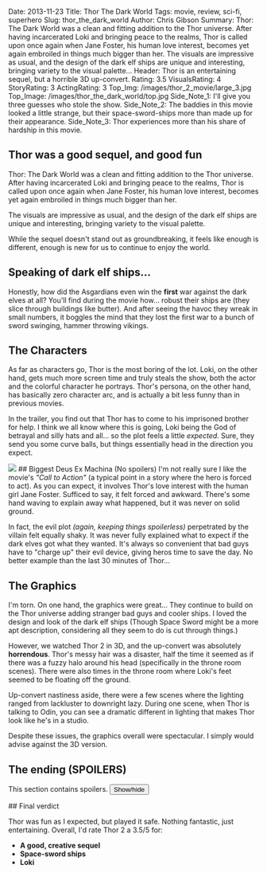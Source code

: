 Date: 2013-11-23
Title: Thor The Dark World
Tags: movie, review, sci-fi, superhero
Slug: thor_the_dark_world
Author: Chris Gibson
Summary: Thor&#58; The Dark World was a clean and fitting addition to the Thor universe. After having incarcerated Loki and bringing peace to the realms, Thor is called upon once again when Jane Foster, his human love interest, becomes yet again embroiled in things much bigger than her. The visuals are impressive as usual, and the design of the dark elf ships are unique and interesting, bringing variety to the visual palette...
Header: Thor is an entertaining sequel, but a horrible 3D up-convert.
Rating: 3.5
VisualsRating: 4
StoryRating: 3
ActingRating: 3
Top_Img: /images/thor_2_movie/large_3.jpg
Top_Image: /images/thor_the_dark_world/top.jpg
Side_Note_1: I'll give you three guesses who stole the show.
Side_Note_2: The baddies in this movie looked a little strange, but their space-sword-ships more than made up for their appearance.
Side_Note_3: Thor experiences more than his share of hardship in this movie.

## Thor was a good sequel, and good fun
Thor: The Dark World was a clean and fitting addition to the Thor universe. After having incarcerated Loki and bringing peace to the realms, Thor is called upon once again when Jane Foster, his human love interest, becomes yet again embroiled in things much bigger than her.

The visuals are impressive as usual, and the design of the dark elf ships are unique and interesting, bringing variety to the visual palette.

While the sequel doesn't stand out as groundbreaking, it feels like enough is different, enough is new for us to continue to enjoy the world.

## Speaking of dark elf ships...

Honestly, how did the Asgardians even win the **first** war against the dark elves at all? You'll find during the movie how... robust their ships are (they slice through buildings like butter). And after seeing the havoc they wreak in small numbers, it boggles the mind that they lost the first war to a bunch of sword swinging, hammer throwing vikings.

## The Characters
As far as characters go, Thor is the most boring of the lot. Loki, on the other hand, gets much more screen time and truly steals the show, both the actor and the colorful character he portrays. Thor's persona, on the other hand, has basically zero character arc, and is actually a bit less funny than in previous movies.

In the trailer, you find out that Thor has to come to his imprisoned brother for help. I think we all know where this is going, Loki being the God of betrayal and silly hats and all... so the plot feels a little <em>expected</em>. Sure, they send you some curve balls, but things essentially head in the direction you expect.

<img src="/images/thor_2_movie/top.jpg"  class="img-responsive">
## Biggest Deus Ex Machina (No spoilers)
I'm not really sure I like the movie's <em>"Call to Action"</em> (a typical point in a story where the hero is forced to act). As you can expect, it involves Thor's love interest with the human girl Jane Foster. Sufficed to say, it felt forced and awkward. There's some hand waving to explain away what happened, but it was never on solid ground.

In fact, the evil plot *(again, keeping things spoilerless)* perpetrated by the villain felt equally shaky. It was never fully explained what to expect if the dark elves got what they wanted. It's always so convenient that bad guys have to "charge up" their evil device, giving heros time to save the day. No better example than the last 30 minutes of Thor...

## The Graphics
I'm torn. On one hand, the graphics were great... They continue to build on the Thor universe adding stranger bad guys and cooler ships. I loved the design and look of the dark elf ships (Though Space Sword might be a more apt description, considering all they seem to do is cut through things.)

However, we watched Thor 2 in 3D, and the up-convert was absolutely **horrendous**. Thor's messy hair was a disaster, half the time it seemed as if there was a fuzzy halo around his head (specifically in the throne room scenes). There were also times in the throne room where Loki's feet seemed to be floating off the ground.

Up-convert nastiness aside, there were a few scenes where the lighting ranged from lackluster to downright lazy. During one scene, when Thor is talking to Odin, you can see a dramatic different in lighting that makes Thor look like he's in a studio.

Despite these issues, the graphics overall were spectacular. I simply would advise against the 3D version.

## The ending (SPOILERS)

This section contains spoilers. <button title="Click to show/hide spoilers" type="button" onclick="if(document.getElementById('spoiler2') .style.display=='none') {document.getElementById('spoiler2') .style.display=''}else{document.getElementById('spoiler2') .style.display='none'}">Show/hide</button>

<div id="spoiler2" style="display:none">
<p>I think the post-credit scene when Odin is revealed to be Loki in disguise was unexpectedly powerful. First off, you realize that Loki had faked his own death (obviously to avoid being taken back and put back in prison, as Odin would likely have done).</p>

<p>It also brings into question most of Loki's actions and intentions. We were led to believe that he didn't intentionally send the monster after his mother, so we can assume at least some of his grief was real, but how much? Would he have really sacrificed himself for his brother when it came down to it?</p>

<p>It also begs a more uncomfortable question... what happened to Odin? Did Loki actually murder his father, or trap him somewhere? How much 'humanity' (bad choice of words here) is left in him?</p>
</div>
## Final verdict

Thor was fun as I expected, but played it safe. Nothing fantastic, just entertaining. Overall, I'd rate Thor 2 a 3.5/5 for:

* **A good, creative sequel**
* **Space-sword ships**
* **Loki**
